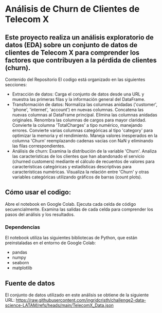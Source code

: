 # Análisis de Churn de Clientes de Telecom X
## Este proyecto realiza un análisis exploratorio de datos (EDA) sobre un conjunto de datos de clientes de Telecom X para comprender los factores que contribuyen a la pérdida de clientes (churn).

Contenido del Repositorio
El codigo está organizado en las siguientes secciones:

* Extracción de datos: Carga el conjunto de datos desde una URL y muestra las primeras filas y la información general del DataFrame.
* Transformación de datos:
Normaliza las columnas anidadas ('customer', 'phone', 'internet', 'account') en nuevas columnas.
Concatena las nuevas columnas al DataFrame principal.
Elimina las columnas anidadas originales.
Renombra las columnas de cargos para mayor claridad.
Convierte la columna 'TotalCharges' a tipo numérico, manejando errores.
Convierte varias columnas categóricas al tipo 'category' para optimizar la memoria y el rendimiento.
Maneja valores inesperados en la columna 'Churn' reemplazando cadenas vacías con NaN y eliminando las filas correspondientes.
* Análisis de churn:
Examina la distribución de la variable 'Churn'.
Analiza las características de los clientes que han abandonado el servicio (churned customers) mediante el cálculo de recuentos de valores para características categóricas y estadísticas descriptivas para características numéricas.
Visualiza la relación entre 'Churn' y otras variables categóricas utilizando gráficos de barras (count plots).

## Cómo usar el codigo:
Abre el notebook en Google Colab.
Ejecuta cada celda de código secuencialmente.
Examina las salidas de cada celda para comprender los pasos del análisis y los resultados.
### Dependencias
El notebook utiliza las siguientes bibliotecas de Python, que están preinstaladas en el entorno de Google Colab:

* pandas
* numpy
* seaborn
* matplotlib

## Fuente de datos
El conjunto de datos utilizado en este análisis se obtiene de la siguiente URL: https://raw.githubusercontent.com/ingridcristh/challenge2-data-science-LATAM/refs/heads/main/TelecomX_Data.json

